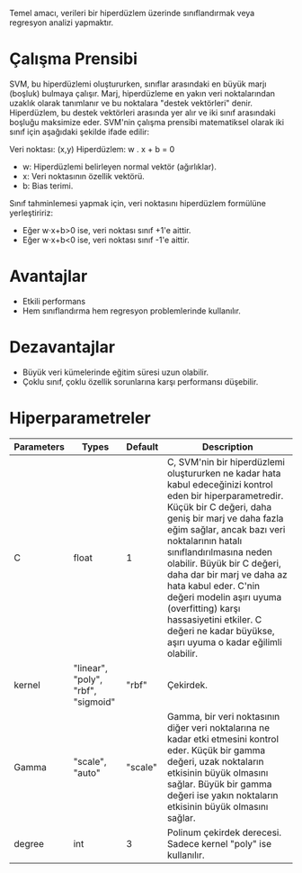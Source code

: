 Temel amacı, verileri bir hiperdüzlem üzerinde sınıflandırmak veya regresyon analizi yapmaktır.

# Çalışma Prensibi
SVM, bu hiperdüzlemi oluştururken, sınıflar arasındaki en büyük marjı (boşluk) bulmaya çalışır. Marj, hiperdüzleme en yakın veri noktalarından uzaklık olarak tanımlanır ve bu noktalara "destek vektörleri" denir. Hiperdüzlem, bu destek vektörleri arasında yer alır ve iki sınıf arasındaki boşluğu maksimize eder. SVM'nin çalışma prensibi matematiksel olarak iki sınıf için aşağıdaki şekilde ifade edilir:

Veri noktası: (x,y) 
Hiperdüzlem: w . x + b = 0

- w: Hiperdüzlemi belirleyen normal vektör (ağırlıklar).
- x: Veri noktasının özellik vektörü.
- b: Bias terimi.

Sınıf tahminlemesi yapmak için, veri noktasını hiperdüzlem formülüne yerleştiririz:

- Eğer w⋅x+b>0 ise, veri noktası sınıf +1'e aittir.
- Eğer w⋅x+b<0 ise, veri noktası sınıf -1'e aittir.

# Avantajlar
- Etkili performans
- Hem sınıflandırma hem regresyon problemlerinde kullanılır.
# Dezavantajlar
- Büyük veri kümelerinde eğitim süresi uzun olabilir.
- Çoklu sınıf, çoklu özellik sorunlarına karşı performansı düşebilir.

# Hiperparametreler

| Parameters | Types | Default | Description |
| - | - | - | - |
| C | float | 1 | C, SVM'nin bir hiperdüzlemi oluştururken ne kadar hata kabul edeceğinizi kontrol eden bir hiperparametredir. Küçük bir C değeri, daha geniş bir marj ve daha fazla eğim sağlar, ancak bazı veri noktalarının hatalı sınıflandırılmasına neden olabilir. Büyük bir C değeri, daha dar bir marj ve daha az hata kabul eder. C'nin değeri modelin aşırı uyuma (overfitting) karşı hassasiyetini etkiler. C değeri ne kadar büyükse, aşırı uyuma o kadar eğilimli olabilir. |
| kernel | "linear", "poly", "rbf", "sigmoid" | "rbf" | Çekirdek. |
| Gamma | "scale", "auto" | "scale" | Gamma, bir veri noktasının diğer veri noktalarına ne kadar etki etmesini kontrol eder. Küçük bir gamma değeri, uzak noktaların etkisinin büyük olmasını sağlar. Büyük bir gamma değeri ise yakın noktaların etkisinin büyük olmasını sağlar. |
| degree | int | 3 | Polinum çekirdek derecesi. Sadece kernel "poly" ise kullanılır. |
